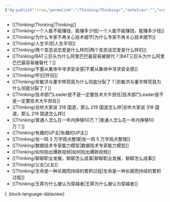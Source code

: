 ```yaml
---
{"dg-publish":true,"permalink":"/Thinking/Thinking/","noteIcon":"","created":"2024-05-22T16:17:54.161+08:00"}
---
```



- [[Thinking/Thinking\|Thinking]]
- [[Thinking/一个人能不能赚钱，能赚多少钱\|一个人能不能赚钱，能赚多少钱]]
- [[Thinking/为什么专家不再关心技术细节\|为什么专家不再关心技术细节]]
- [[Thinking/人生平坦\|人生平坦]]
- [[Thinking/两个变态谈恋爱是什么样的\|两个变态谈恋爱是什么样的]]
- [[Thinking/BAT三巨头为什么阿里巴巴最容易被替代？\|BAT三巨头为什么阿里巴巴最容易被替代？]]
- [[Thinking/不要从集体中寻求安全感\|不要从集体中寻求安全感]]
- [[Thinking/怀旧\|怀旧]]
- [[Thinking/俞敏洪与董宇辉究竟为什么彻底分裂了？\|俞敏洪与董宇辉究竟为什么彻底分裂了？]]
- [[Thinking/技术部门Leader是不是一定要技术大牛担任\|技术部门Leader是不是一定要技术大牛担任]]
- [[Thinking/总听大家说 318 国道，那么 219 国道怎么样\|总听大家说 318 国道，那么 219 国道怎么样]]
- [[Thinking/普通人怎么在一年内挣够50万？\|普通人怎么在一年内挣够50万？]]
- [[Thinking/有趣的UP主\|有趣的UP主]]
- [[Thinking/张一鸣 5 万字观点整理\|张一鸣 5 万字观点整理]]
- [[Thinking/数据技术专家能力模型\|数据技术专家能力模型]]
- [[Thinking/如何拍出爆款视频\|如何拍出爆款视频]]
- [[Thinking/聊聊职业发展，聊聊怎么成事\|聊聊职业发展，聊聊怎么成事]]
- [[Thinking/父女\|父女]]
- [[Thinking/生命是一种长期而持续的累积过程\|生命是一种长期而持续的累积过程]]
- [[Thinking/王莽为什么被认为穿越者\|王莽为什么被认为穿越者]]

{ .block-language-dataview}
